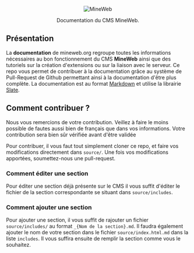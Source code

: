 <p align="center">
  <img src="https://docs.mineweb.org/images/logo.png" alt="MineWeb">
</p>

<p align="center">Documentation du CMS MineWeb.</p>

Présentation
------------

La **documentation** de mineweb.org regroupe toutes les informations nécessaires au bon fonctionnement du CMS **MineWeb** ainsi que des tutoriels sur la création d'extensions ou sur la liaison avec le serveur.
Ce repo vous permet de contribuer à la documentation grâce au système de Pull-Request de Github permettant ainsi à la documentation d'être plus complète. La documentation est au format [Markdown](https://fr.wikipedia.org/wiki/Markdown) et utilise la librairie [Slate](https://github.com/lord/slate). 

Comment contribuer ?
------------------------------

Nous vous remercions de votre contribution. Veillez à faire le moins possible de fautes aussi bien de français que dans vos informations. Votre contribution sera bien sûr vérifiée avant d'être validée

Pour contribuer, il vous faut tout simplement cloner ce repo, et faire vos modifications directement dans `source/`. 
Une fois vos modifications apportées, soumettez-nous une pull-request. 

### Comment éditer une section

Pour éditer une section déjà présente sur le CMS il vous suffit d'éditer le fichier de la section correspondante se situant dans `source/includes`.

### Comment ajouter une section

Pour ajouter une section, il vous suffit de rajouter un fichier `source/includes/` au format `_{Nom de la section}.md`. Il faudra également ajouter le nom de votre section dans le fichier `source/index.html.md` dans la liste `includes`.
Il vous suffira ensuite de remplir la section comme vous le souhaitez. 
